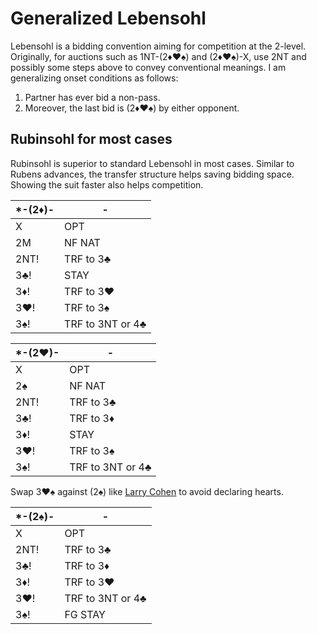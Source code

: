 # Generalized Lebensohl

Lebensohl is a bidding convention aiming for competition at the 2-level.
Originally, for auctions such as 1NT-(2♦♥♠) and (2♦♥♠)-X, use 2NT and possibly
some steps above to convey conventional meanings.  I am generalizing onset
conditions as follows:

1. Partner has ever bid a non-pass.
2. Moreover, the last bid is (2♦♥♠) by either opponent.

## Rubinsohl for most cases

Rubinsohl is superior to standard Lebensohl in most cases.  Similar to Rubens
advances, the transfer structure helps saving bidding space.  Showing the suit
faster also helps competition.

| *-(2♦)- | - |
|---------|---|
| X       | OPT
| 2M      | NF NAT
| 2NT!    | TRF to 3♣
| 3♣!     | STAY
| 3♦!     | TRF to 3♥
| 3♥!     | TRF to 3♠
| 3♠!     | TRF to 3NT or 4♣

| *-(2♥)- | - |
|---------|---|
| X       | OPT
| 2♠      | NF NAT
| 2NT!    | TRF to 3♣
| 3♣!     | TRF to 3♦
| 3♦!     | STAY
| 3♥!     | TRF to 3♠
| 3♠!     | TRF to 3NT or 4♣

Swap 3♥♠ against (2♠) like [Larry Cohen][larryco] to avoid declaring hearts.

[larryco]: https://www.larryco.com/bridge-articles/transfer-lebensohl

| *-(2♠)- | - |
|---------|---|
| X       | OPT
| 2NT!    | TRF to 3♣
| 3♣!     | TRF to 3♦
| 3♦!     | TRF to 3♥
| 3♥!     | TRF to 3NT or 4♣
| 3♠!     | FG STAY
